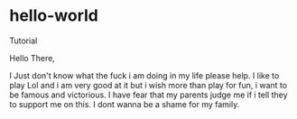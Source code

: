 # hello-world
Tutorial

Hello There, 

I Just don't know what the fuck i am doing in my life please help.
I like to play Lol and i am very good at it but i wish more than play for fun, i want to be famous and victorious.
I have fear that my parents judge me if i tell they to support me on this.
I dont wanna be a shame for my family.

